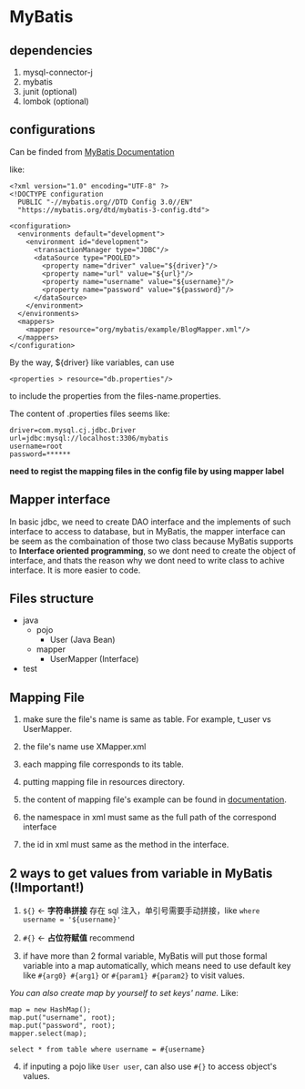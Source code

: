 # MyBatis

## dependencies

1. mysql-connector-j
2. mybatis
3. junit (optional)
4. lombok (optional)

## configurations

Can be finded from [MyBatis Documentation](https://mybatis.org/mybatis-3/getting-started.html)

like:

```
<?xml version="1.0" encoding="UTF-8" ?>
<!DOCTYPE configuration
  PUBLIC "-//mybatis.org//DTD Config 3.0//EN"
  "https://mybatis.org/dtd/mybatis-3-config.dtd">

<configuration>
  <environments default="development">
    <environment id="development">
      <transactionManager type="JDBC"/>
      <dataSource type="POOLED">
        <property name="driver" value="${driver}"/>
        <property name="url" value="${url}"/>
        <property name="username" value="${username}"/>
        <property name="password" value="${password}"/>
      </dataSource>
    </environment>
  </environments>
  <mappers>
    <mapper resource="org/mybatis/example/BlogMapper.xml"/>
  </mappers>
</configuration>
```

By the way, ${driver} like variables, can use

 `<properties > resource="db.properties"/>` 

 to include the properties from the files-name.properties.

 The content of .properties files seems like:

 ```
driver=com.mysql.cj.jdbc.Driver
url=jdbc:mysql://localhost:3306/mybatis
username=root
password=******
```

**need to regist the mapping files in the config file by using mapper label**

## Mapper interface

In basic jdbc, we need to create DAO interface and the implements of such interface to access to database, but in MyBatis, the mapper interface can be seem as the combaination of those two class because MyBatis supports to **Interface oriented programming**, so we dont need to create the object of interface, and thats the reason why we dont need to write class to achive interface. It is more easier to code.

## Files structure

- java
    - pojo
        - User (Java Bean)
    - mapper
        - UserMapper (Interface)
- test

## Mapping File

1. make sure the file's name is same as table. For example, t_user vs UserMapper.

2. the file's name use XMapper.xml

3. each mapping file corresponds to its table.

4. putting mapping file in resources directory.

5. the content of mapping file's example can be found in [documentation](https://mybatis.org/mybatis-3/getting-started.html). 

6. the namespace in xml must same as the full path of the correspond interface

7. the id in xml must same as the method in the interface.

## 2 ways to get values from variable in MyBatis (!Important!)

1. `${}` <- **字符串拼接** 存在 sql 注入，单引号需要手动拼接，like `where username = '${username}'`

2. `#{}` <- **占位符赋值** recommend

3. if have more than 2 formal variable, MyBatis will put those formal variable into a map automatically, which means need to use default key like `#{arg0} #{arg1}` or `#{param1} #{param2}` to visit values.

*You can also create map by yourself to set keys' name.* Like:

```
map = new HashMap();
map.put("username", root);
map.put("password", root);
mapper.select(map);

select * from table where username = #{username}
```

4. if inputing a pojo like `User user`, can also use `#{}` to access object's values.